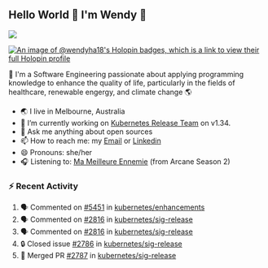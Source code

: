 ## Hello World 👋 I'm Wendy 🧃 
![](https://komarev.com/ghpvc/?username=wendy-ha18)

[![An image of @wendyha18's Holopin badges, which is a link to view their full Holopin profile](https://holopin.me/wendyha18)](https://holopin.io/@wendyha18)

🌱 I'm a Software Engineering passionate about applying programming knowledge to enhance the quality of life, particularly in the fields of healthcare, renewable engergy, and climate change 🌎

- 🌏 I live in Melbourne, Australia
- 🔭 I’m currently working on [Kubernetes Release Team](https://github.com/kubernetes/sig-release/tree/master) on v1.34.
- 💬 Ask me anything about open sources
- 📫 How to reach me: my [Email](mailto:wendyha.sut@gmail.com) or [Linkedin](https://www.linkedin.com/in/wendyha-sut/)
- 😄 Pronouns: she/her
- 🎧 Listening to: [Ma Meilleure Ennemie](https://www.youtube.com/watch?v=1F3OGIFnW1k) (from Arcane Season 2)

### :zap: Recent Activity

<!--START_SECTION:activity-->
1. 🗣 Commented on [#5451](https://github.com/kubernetes/enhancements/pull/5451#issuecomment-3093221175) in [kubernetes/enhancements](https://github.com/kubernetes/enhancements)
2. 🗣 Commented on [#2816](https://github.com/kubernetes/sig-release/pull/2816#issuecomment-3093187759) in [kubernetes/sig-release](https://github.com/kubernetes/sig-release)
3. 🗣 Commented on [#2816](https://github.com/kubernetes/sig-release/pull/2816#issuecomment-3093187231) in [kubernetes/sig-release](https://github.com/kubernetes/sig-release)
4. 🔒 Closed issue [#2786](https://github.com/kubernetes/sig-release/issues/2786) in [kubernetes/sig-release](https://github.com/kubernetes/sig-release)
5. 🎉 Merged PR [#2787](https://github.com/kubernetes/sig-release/pull/2787) in [kubernetes/sig-release](https://github.com/kubernetes/sig-release)
<!--END_SECTION:activity-->
